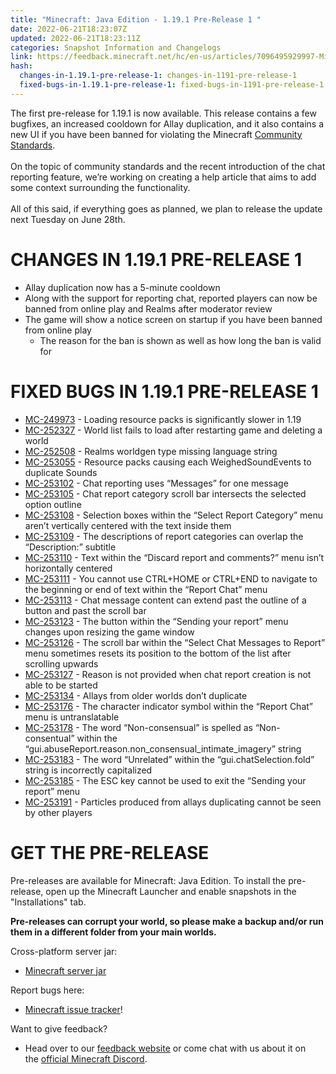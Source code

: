 ```yaml
---
title: "Minecraft: Java Edition - 1.19.1 Pre-Release 1 "
date: 2022-06-21T18:23:07Z
updated: 2022-06-21T18:23:11Z
categories: Snapshot Information and Changelogs
link: https://feedback.minecraft.net/hc/en-us/articles/7096495929997-Minecraft-Java-Edition-1-19-1-Pre-Release-1
hash:
  changes-in-1.19.1-pre-release-1: changes-in-1191-pre-release-1
  fixed-bugs-in-1.19.1-pre-release-1: fixed-bugs-in-1191-pre-release-1
---
```


The first pre-release for 1.19.1 is now available. This release contains a few bugfixes, an increased cooldown for Allay duplication, and it also contains a new UI if you have been banned for violating the Minecraft [Community Standards](https://www.minecraft.net/community-standards).  
​  
On the topic of community standards and the recent introduction of the chat reporting feature, we’re working on creating a help article that aims to add some context surrounding the functionality.  
​  
All of this said, if everything goes as planned, we plan to release the update next Tuesday on June 28th.

# CHANGES IN 1.19.1 PRE-RELEASE 1

- Allay duplication now has a 5-minute cooldown
- Along with the support for reporting chat, reported players can now be banned from online play and Realms after moderator review
- The game will show a notice screen on startup if you have been banned from online play
  - The reason for the ban is shown as well as how long the ban is valid for

# FIXED BUGS IN 1.19.1 PRE-RELEASE 1

- [MC-249973](https://bugs.mojang.com/browse/MC-249973) - Loading resource packs is significantly slower in 1.19
- [MC-252327](https://bugs.mojang.com/browse/MC-252327) - World list fails to load after restarting game and deleting a world
- [MC-252508](https://bugs.mojang.com/browse/MC-252508) - Realms worldgen type missing language string
- [MC-253055](https://bugs.mojang.com/browse/MC-253055) - Resource packs causing each WeighedSoundEvents to duplicate Sounds
- [MC-253102](https://bugs.mojang.com/browse/MC-253102) - Chat reporting uses “Messages” for one message
- [MC-253105](https://bugs.mojang.com/browse/MC-253105) - Chat report category scroll bar intersects the selected option outline
- [MC-253108](https://bugs.mojang.com/browse/MC-253108) - Selection boxes within the “Select Report Category” menu aren’t vertically centered with the text inside them
- [MC-253109](https://bugs.mojang.com/browse/MC-253109) - The descriptions of report categories can overlap the “Description:” subtitle
- [MC-253110](https://bugs.mojang.com/browse/MC-253110) - Text within the “Discard report and comments?” menu isn’t horizontally centered
- [MC-253111](https://bugs.mojang.com/browse/MC-253111) - You cannot use CTRL+HOME or CTRL+END to navigate to the beginning or end of text within the “Report Chat” menu
- [MC-253113](https://bugs.mojang.com/browse/MC-253113) - Chat message content can extend past the outline of a button and past the scroll bar
- [MC-253123](https://bugs.mojang.com/browse/MC-253123) - The button within the “Sending your report” menu changes upon resizing the game window
- [MC-253126](https://bugs.mojang.com/browse/MC-253126) - The scroll bar within the “Select Chat Messages to Report” menu sometimes resets its position to the bottom of the list after scrolling upwards
- [MC-253127](https://bugs.mojang.com/browse/MC-253127) - Reason is not provided when chat report creation is not able to be started
- [MC-253134](https://bugs.mojang.com/browse/MC-253134) - Allays from older worlds don’t duplicate
- [MC-253176](https://bugs.mojang.com/browse/MC-253176) - The character indicator symbol within the “Report Chat” menu is untranslatable
- [MC-253178](https://bugs.mojang.com/browse/MC-253178) - The word “Non-consensual” is spelled as “Non-consentual” within the “gui.abuseReport.reason.non_consensual_intimate_imagery” string
- [MC-253183](https://bugs.mojang.com/browse/MC-253183) - The word “Unrelated” within the “gui.chatSelection.fold” string is incorrectly capitalized
- [MC-253185](https://bugs.mojang.com/browse/MC-253185) - The ESC key cannot be used to exit the “Sending your report” menu
- [MC-253191](https://bugs.mojang.com/browse/MC-253191) - Particles produced from allays duplicating cannot be seen by other players

# GET THE PRE-RELEASE

Pre-releases are available for Minecraft: Java Edition. To install the pre-release, open up the Minecraft Launcher and enable snapshots in the "Installations" tab.

**Pre-releases can corrupt your world, so please make a backup and/or run them in a different folder from your main worlds.**

Cross-platform server jar:

- [Minecraft server jar](https://piston-data.mojang.com/v1/objects/a4d30a572176e81e115d36ec71bd2e67798ed14e/server.jar)

Report bugs here:

- [Minecraft issue tracker](https://aka.ms/snapshotbugs?ref=blog)!

Want to give feedback?

- Head over to our [feedback website](https://aka.ms/snapshotfeedback) or come chat with us about it on the [official Minecraft Discord](https://discordapp.com/invite/minecraft).
